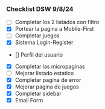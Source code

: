 ### Checklist DSW 9/8/24

- [ ] Completar los 2 listados con filtro
- [x] Portear la pagina a Mobile-First
- [ ] Completar juegos
- [x] Sistema Login-Register
- [] Perfil del usuario
- [x] Completar las micropaginas
- [ ] Mejorar listado estatico
- [x] Completar pagina de error
- [x] Mejorar pagina de juegos
- [x] Completar sidebar
- [x] Email Form
